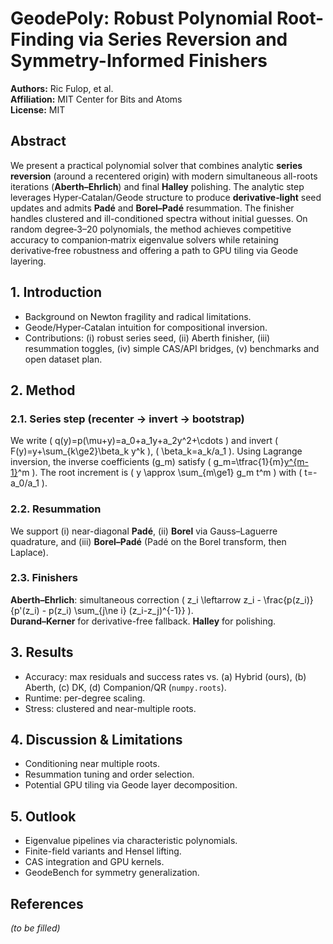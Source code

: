 # GeodePoly: Robust Polynomial Root-Finding via Series Reversion and Symmetry-Informed Finishers

**Authors:** Ric Fulop, et al.  
**Affiliation:** MIT Center for Bits and Atoms  
**License:** MIT

## Abstract
We present a practical polynomial solver that combines analytic **series reversion**
(around a recentered origin) with modern simultaneous all-roots iterations
(**Aberth–Ehrlich**) and final **Halley** polishing. The analytic step leverages
Hyper‑Catalan/Geode structure to produce **derivative‑light** seed updates and
admits **Padé** and **Borel–Padé** resummation. The finisher handles clustered
and ill-conditioned spectra without initial guesses. On random degree‑3–20 polynomials,
the method achieves competitive accuracy to companion‑matrix eigenvalue solvers while
retaining derivative‑free robustness and offering a path to GPU tiling via Geode layering.

## 1. Introduction
- Background on Newton fragility and radical limitations.
- Geode/Hyper‑Catalan intuition for compositional inversion.
- Contributions: (i) robust series seed, (ii) Aberth finisher, (iii) resummation toggles,
(iv) simple CAS/API bridges, (v) benchmarks and open dataset plan.

## 2. Method
### 2.1. Series step (recenter → invert → bootstrap)
We write \( q(y)=p(\mu+y)=a_0+a_1y+a_2y^2+\cdots \) and invert
\( F(y)=y+\sum_{k\ge2}\beta_k y^k \), \( \beta_k=a_k/a_1 \).
Using Lagrange inversion, the inverse coefficients \(g_m\) satisfy
\( g_m=\tfrac{1}{m}[y^{m-1}](1/F'(y))^m \). The root increment is
\( y \approx \sum_{m\ge1} g_m t^m \) with \( t=-a_0/a_1 \).

### 2.2. Resummation
We support (i) near-diagonal **Padé**, (ii) **Borel** via Gauss–Laguerre quadrature,
and (iii) **Borel–Padé** (Padé on the Borel transform, then Laplace).

### 2.3. Finishers
**Aberth–Ehrlich**: simultaneous correction
\( z_i \leftarrow z_i - \frac{p(z_i)}{p'(z_i) - p(z_i) \sum_{j\ne i} (z_i-z_j)^{-1}} \).  
**Durand–Kerner** for derivative-free fallback. **Halley** for polishing.

## 3. Results
- Accuracy: max residuals and success rates vs. (a) Hybrid (ours), (b) Aberth, (c) DK,
(d) Companion/QR (`numpy.roots`).
- Runtime: per-degree scaling.
- Stress: clustered and near-multiple roots.

## 4. Discussion & Limitations
- Conditioning near multiple roots.
- Resummation tuning and order selection.
- Potential GPU tiling via Geode layer decomposition.

## 5. Outlook
- Eigenvalue pipelines via characteristic polynomials.
- Finite-field variants and Hensel lifting.
- CAS integration and GPU kernels.
- GeodeBench for symmetry generalization.

## References
*(to be filled)*
